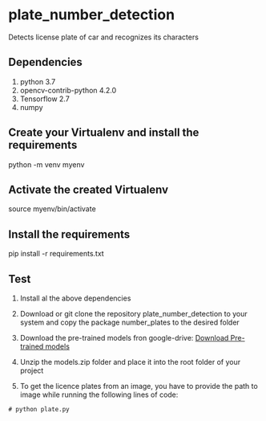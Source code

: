 # plate_number_detection

Detects license plate of car and recognizes its characters

## Dependencies

1. python 3.7
2. opencv-contrib-python 4.2.0
3. Tensorflow 2.7
4. numpy

## Create your Virtualenv and install the requirements
python -m venv myenv

## Activate the created Virtualenv
source myenv/bin/activate

## Install the requirements

pip install -r requirements.txt

## Test

1. Install al the above dependencies
1. Download or git clone the repository plate_number_detection to your system and copy the package number_plates to the desired folder
3. Download the pre-trained models fron google-drive:
[Download Pre-trained models](https://drive.google.com/drive/folders/1xKrakmTFMN8KbLU26h-CTH0InxnXvl0F?usp=sharing)
4. Unzip the models.zip folder and place it into the root folder of your project

5. To get the licence plates from an image, you have to provide the path to image while running the following lines of code:
```
# python plate.py
```